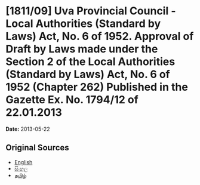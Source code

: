 # [1811/09] Uva Provincial Council - Local Authorities (Standard by Laws) Act, No. 6 of 1952. Approval of Draft by Laws made under the Section 2 of the Local Authorities (Standard by Laws) Act, No. 6 of 1952 (Chapter 262) Published in the Gazette Ex. No. 1794/12 of 22.01.2013

**Date:** 2013-05-22

## Original Sources

- [English](https://documents.gov.lk/view/extra-gazettes/2013/5/1811-09_E.pdf)
- [සිංහල](https://documents.gov.lk/view/extra-gazettes/2013/5/1811-09_S.pdf)
- [தமிழ்](https://documents.gov.lk/view/extra-gazettes/2013/5/1811-09_T.pdf)

